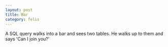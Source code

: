 ```yaml
---
layout: post
title: Bar
category: felis
---
```


A SQL query walks into a bar and sees two tables. He walks up to them and says
'Can I join you?'

